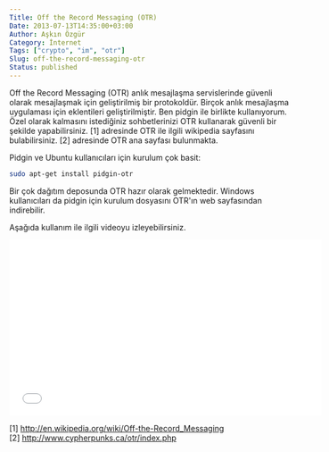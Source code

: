 ```yaml
---
Title: Off the Record Messaging (OTR)
Date: 2013-07-13T14:35:00+03:00
Author: Aşkın Özgür
Category: İnternet
Tags: ["crypto", "im", "otr"]
Slug: off-the-record-messaging-otr
Status: published
---
```


Off the Record Messaging (OTR) anlık mesajlaşma servislerinde güvenli olarak mesajlaşmak için geliştirilmiş bir protokoldür. Birçok anlık mesajlaşma uygulaması için eklentileri geliştirilmiştir. Ben pidgin ile birlikte kullanıyorum. Özel olarak kalmasını istediğiniz sohbetlerinizi OTR kullanarak güvenli bir şekilde yapabilirsiniz. \[1\] adresinde OTR ile ilgili wikipedia sayfasını bulabilirsiniz. \[2\] adresinde OTR ana sayfası bulunmakta.

Pidgin ve Ubuntu kullanıcıları için kurulum çok basit:

```bash
sudo apt-get install pidgin-otr
```

Bir çok dağıtım deposunda OTR hazır olarak gelmektedir. Windows kullanıcıları da pidgin için kurulum dosyasını OTR'ın web sayfasından indirebilir.

Aşağıda kullanım ile ilgili videoyu izleyebilirsiniz.

<iframe width="560" height="315" src="//www.youtube.com/embed/aV6-s9o9bVw" frameborder="0" allowfullscreen></iframe>

\[1\] <http://en.wikipedia.org/wiki/Off-the-Record_Messaging>  
\[2\] <http://www.cypherpunks.ca/otr/index.php>
